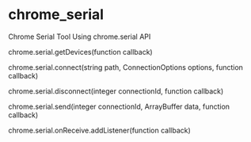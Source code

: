 # chrome_serial
Chrome Serial Tool Using chrome.serial API


chrome.serial.getDevices(function callback)


chrome.serial.connect(string path, ConnectionOptions options, function callback)


chrome.serial.disconnect(integer connectionId, function callback)


chrome.serial.send(integer connectionId, ArrayBuffer data, function callback)


chrome.serial.onReceive.addListener(function callback)

